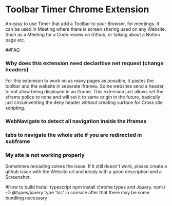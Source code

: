 # Toolbar Timer Chrome Extension
An easy to use Timer that add a Toolbar to your Browser, for meetings.
It can be used in Meeting where there is screen sharing used on any Website.
Such as a Meeting for a Code review on Github, or talking about a Notion page etc.

##FAQ

### Why does this extension need declaritive net request (change headers)
For this extenison to work on as many pages as possible, it pastes the toolbar and the website in seperate iframes.
Some websites send a header, to not allow being displayed in an iframe.
This extension just allows set the xframe police to none and will set it to same origin in the future, basically just circumventing the deny header without creating surface for Cross site scripting.


### WebNavigate to detect all navigation inside the iframes

### tabs to navigate the whole site if you are redirected in subframe

### My site is not working properly
Sometimes reloading solves the issue.
If it still doesn't work, please create a github issue with the Website url
and idealy with a good description and a Screenshot. 


#How to build
Install typescript
npm install chrome types and Jquery.
npm i -D @types/jquery
type 'tsc' in console
after that there may be some bundling necessary

